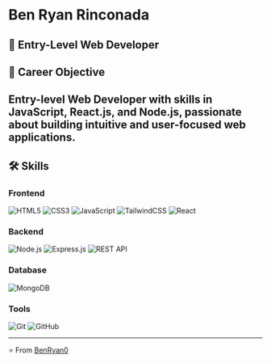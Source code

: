 # Ben Ryan Rinconada  

🎯 **Entry-Level Web Developer** 
---
## 🎯 Career Objective  
Entry-level Web Developer with skills in JavaScript, React.js, and Node.js, 
passionate about building intuitive and user-focused web applications. 
---

## 🛠 Skills  

### Frontend  
![HTML5](https://img.shields.io/badge/HTML5-E34F26?style=for-the-badge&logo=html5&logoColor=white) 
![CSS3](https://img.shields.io/badge/CSS3-1572B6?style=for-the-badge&logo=css3&logoColor=white) 
![JavaScript](https://img.shields.io/badge/JavaScript-F7DF1E?style=for-the-badge&logo=javascript&logoColor=black) 
![TailwindCSS](https://img.shields.io/badge/Tailwind_CSS-38B2AC?style=for-the-badge&logo=tailwind-css&logoColor=white) 
![React](https://img.shields.io/badge/React-61DAFB?style=for-the-badge&logo=react&logoColor=black)  

### Backend  
![Node.js](https://img.shields.io/badge/Node.js-339933?style=for-the-badge&logo=node.js&logoColor=white) 
![Express.js](https://img.shields.io/badge/Express.js-000000?style=for-the-badge&logo=express&logoColor=white) 
![REST API](https://img.shields.io/badge/REST-02569B?style=for-the-badge&logo=postman&logoColor=white)  

### Database  
![MongoDB](https://img.shields.io/badge/MongoDB-47A248?style=for-the-badge&logo=mongodb&logoColor=white)  

### Tools  
![Git](https://img.shields.io/badge/Git-F05032?style=for-the-badge&logo=git&logoColor=white) 
![GitHub](https://img.shields.io/badge/GitHub-181717?style=for-the-badge&logo=github&logoColor=white)  


---

⭐️ From [BenRyan0](https://github.com/BenRyan0)  
